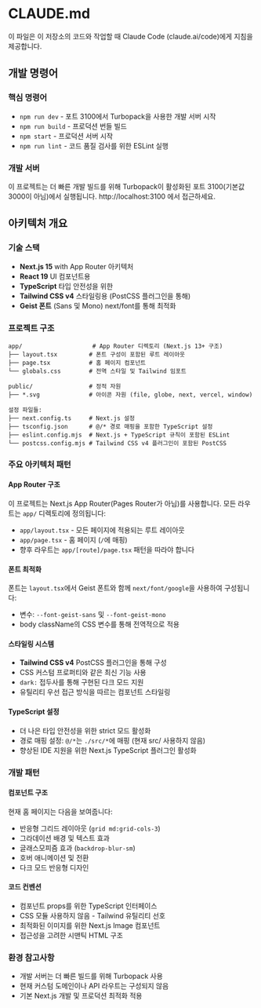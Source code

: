 # CLAUDE.md

이 파일은 이 저장소의 코드와 작업할 때 Claude Code (claude.ai/code)에게 지침을 제공합니다.

## 개발 명령어

### 핵심 명령어
- `npm run dev` - 포트 3100에서 Turbopack을 사용한 개발 서버 시작
- `npm run build` - 프로덕션 번들 빌드
- `npm start` - 프로덕션 서버 시작
- `npm run lint` - 코드 품질 검사를 위한 ESLint 실행

### 개발 서버
이 프로젝트는 더 빠른 개발 빌드를 위해 Turbopack이 활성화된 포트 3100(기본값 3000이 아님)에서 실행됩니다. http://localhost:3100 에서 접근하세요.

## 아키텍처 개요

### 기술 스택
- **Next.js 15** with App Router 아키텍처
- **React 19** UI 컴포넌트용
- **TypeScript** 타입 안전성을 위한
- **Tailwind CSS v4** 스타일링용 (PostCSS 플러그인을 통해)
- **Geist 폰트** (Sans 및 Mono) next/font를 통해 최적화

### 프로젝트 구조
```
app/                    # App Router 디렉토리 (Next.js 13+ 구조)
├── layout.tsx         # 폰트 구성이 포함된 루트 레이아웃
├── page.tsx           # 홈 페이지 컴포넌트
└── globals.css        # 전역 스타일 및 Tailwind 임포트

public/                # 정적 자원
├── *.svg              # 아이콘 자원 (file, globe, next, vercel, window)

설정 파일들:
├── next.config.ts     # Next.js 설정
├── tsconfig.json      # @/* 경로 매핑을 포함한 TypeScript 설정
├── eslint.config.mjs  # Next.js + TypeScript 규칙이 포함된 ESLint
└── postcss.config.mjs # Tailwind CSS v4 플러그인이 포함된 PostCSS
```

### 주요 아키텍처 패턴

#### App Router 구조
이 프로젝트는 Next.js App Router(Pages Router가 아님)를 사용합니다. 모든 라우트는 `app/` 디렉토리에 정의됩니다:
- `app/layout.tsx` - 모든 페이지에 적용되는 루트 레이아웃
- `app/page.tsx` - 홈 페이지 (`/`에 매핑)
- 향후 라우트는 `app/[route]/page.tsx` 패턴을 따라야 합니다

#### 폰트 최적화
폰트는 `layout.tsx`에서 Geist 폰트와 함께 `next/font/google`을 사용하여 구성됩니다:
- 변수: `--font-geist-sans` 및 `--font-geist-mono`
- body className의 CSS 변수를 통해 전역적으로 적용

#### 스타일링 시스템
- **Tailwind CSS v4** PostCSS 플러그인을 통해 구성
- CSS 커스텀 프로퍼티와 같은 최신 기능 사용
- `dark:` 접두사를 통해 구현된 다크 모드 지원
- 유틸리티 우선 접근 방식을 따르는 컴포넌트 스타일링

#### TypeScript 설정
- 더 나은 타입 안전성을 위한 strict 모드 활성화
- 경로 매핑 설정: `@/*`는 `./src/*`에 매핑 (현재 src/ 사용하지 않음)
- 향상된 IDE 지원을 위한 Next.js TypeScript 플러그인 활성화

### 개발 패턴

#### 컴포넌트 구조
현재 홈 페이지는 다음을 보여줍니다:
- 반응형 그리드 레이아웃 (`grid md:grid-cols-3`)
- 그라데이션 배경 및 텍스트 효과
- 글래스모피즘 효과 (`backdrop-blur-sm`)
- 호버 애니메이션 및 전환
- 다크 모드 반응형 디자인

#### 코드 컨벤션
- 컴포넌트 props를 위한 TypeScript 인터페이스
- CSS 모듈 사용하지 않음 - Tailwind 유틸리티 선호
- 최적화된 이미지를 위한 Next.js Image 컴포넌트
- 접근성을 고려한 시맨틱 HTML 구조

### 환경 참고사항
- 개발 서버는 더 빠른 빌드를 위해 Turbopack 사용
- 현재 커스텀 도메인이나 API 라우트는 구성되지 않음
- 기본 Next.js 개발 및 프로덕션 최적화 적용
